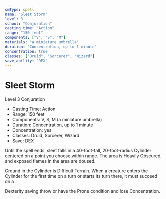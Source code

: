 ```yaml
---
smType: spell
name: "Sleet Storm"
level: 3
school: "Conjuration"
casting_time: "Action"
range: "150 feet"
components: ["V", "S", "M"]
materials: "a miniature umbrella"
duration: "Concentration, up to 1 minute"
concentration: true
classes: ["Druid", "Sorcerer", "Wizard"]
save_ability: "DEX"
---
```


# Sleet Storm
Level 3 Conjuration

- Casting Time: Action
- Range: 150 feet
- Components: V, S, M (a miniature umbrella)
- Duration: Concentration, up to 1 minute
- Concentration: yes
- Classes: Druid, Sorcerer, Wizard
- Save: DEX

Until the spell ends, sleet falls in a 40-foot-tall, 20-foot-radius Cylinder centered on a point you choose within range. The area is Heavily Obscured, and exposed flames in the area are doused.

Ground in the Cylinder is Difficult Terrain. When a creature enters the Cylinder for the first time on a turn or starts its turn there, it must succeed on a

Dexterity saving throw or have the Prone condition and lose Concentration.
